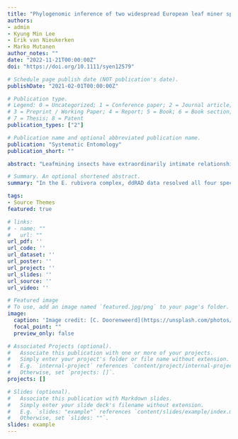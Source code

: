 ```yaml
---
title: "Phylogenomic inference of two widespread European leaf miner species complexes suggests mechanisms for sympatric speciation (Lepidoptera: Nepticulidae: Ectoedemia)"
authors:
- admin
- Kyung Min Lee
- Erik van Nieukerken
- Marko Mutanen
author_notes: ""
date: "2022-11-21T00:00:00Z"
doi: "https://doi.org/10.1111/syen12579"

# Schedule page publish date (NOT publication's date).
publishDate: "2021-02-01T00:00:00Z"

# Publication type.
# Legend: 0 = Uncategorized; 1 = Conference paper; 2 = Journal article;
# 3 = Preprint / Working Paper; 4 = Report; 5 = Book; 6 = Book section;
# 7 = Thesis; 8 = Patent
publication_types: ["2"]

# Publication name and optional abbreviated publication name.
publication: "Systematic Entomology"
publication_short: ""

abstract: "Leafmining insects have extraordinarily intimate relationships with their host plants and are therefore prime candidates for potential ecological speciation in sympatry, but how commonly this mode of speciation occurs in any group of life remains debated. Prior research on the pygmy moth (Nepticulidae) genus Ectoedemia using morphology, DNA barcoding, and multi-marker phylogenetic approaches left two unresolved species complexes, each with each four described species. In this study, we thoroughly sampled each complex across a range of host plants and localities across Europe. We used a double digest restriction-site associated DNA (ddRAD) sequencing approach to clarify species boundaries. In the E. rubivora complex, ddRAD data resolved all four species, contrary to morphological and COI data, which supports a potential scenario of host plant-driven speciation where the host plant specialization provides an ecological barrier to hybridization. However, we found no indication of host race formation within the oligophagous E. atricollis (Stainton). In the E. subbimaculella complex, SNP data only partly distinguishes between the parapatric E. subbimaculella (Haworth) and E. heringi (Toll), but with some statistical overlap, suggesting incomplete lineage sorting which may represent early phases of host-based ecological speciation, or admixture following a period of isolation."

# Summary. An optional shortened abstract.
summary: "In the E. rubivora complex, ddRAD data resolved all four species, contrary to morphological and COI data, which supports a potential scenario of host plant-driven speciation where the host plant specialization provides an ecological barrier to hybridization."

tags:
- Source Themes
featured: true

# links:
# - name: ""
#   url: ""
url_pdf: ''
url_code: ''
url_dataset: ''
url_poster: ''
url_project: ''
url_slides: ''
url_source: ''
url_video: ''

# Featured image
# To use, add an image named `featured.jpg/png` to your page's folder. 
image:
  caption: 'Image credit: [C. Doorenweerd](https://unsplash.com/photos/jdD8gXaTZsc)'
  focal_point: ""
  preview_only: false

# Associated Projects (optional).
#   Associate this publication with one or more of your projects.
#   Simply enter your project's folder or file name without extension.
#   E.g. `internal-project` references `content/project/internal-project/index.md`.
#   Otherwise, set `projects: []`.
projects: []

# Slides (optional).
#   Associate this publication with Markdown slides.
#   Simply enter your slide deck's filename without extension.
#   E.g. `slides: "example"` references `content/slides/example/index.md`.
#   Otherwise, set `slides: ""`.
slides: example
---
```

